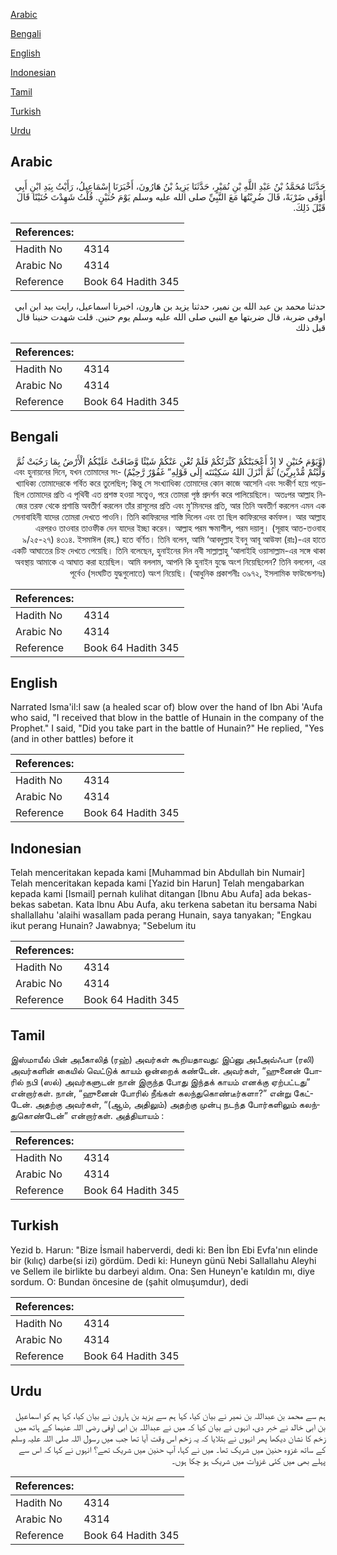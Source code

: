 [Arabic](#arabic)

[Bengali](#bengali)

[English](#english)

[Indonesian](#indonesian)

[Tamil](#tamil)

[Turkish](#turkish)

[Urdu](#urdu)

## Arabic


<div dir="rtl" lang="ar" style={{fontSize:'larger',backgroundColor:'#f8f9fa',padding:20}}>
حَدَّثَنَا مُحَمَّدُ بْنُ عَبْدِ اللَّهِ بْنِ نُمَيْرٍ، حَدَّثَنَا يَزِيدُ بْنُ هَارُونَ، أَخْبَرَنَا إِسْمَاعِيلُ، رَأَيْتُ بِيَدِ ابْنِ أَبِي أَوْفَى ضَرْبَةً، قَالَ ضُرِبْتُهَا مَعَ النَّبِيِّ صلى الله عليه وسلم يَوْمَ حُنَيْنٍ‏.‏ قُلْتُ شَهِدْتَ حُنَيْنًا قَالَ قَبْلَ ذَلِكَ‏.‏
</div>
<div style={{backgroundColor:'#f8f9fa',padding:20, marginBottom: 10}}><table> <thead> <tr> <th>References:</th> <th></th> </tr> </thead> <tbody><tr><td>Hadith No</td><td>4314</td></tr><tr><td>Arabic No</td><td>4314</td></tr><tr><td>Reference</td><td>Book 64 Hadith 345</td></tr></tbody></table></div>


<div dir="rtl" lang="ar" style={{fontSize:'larger',backgroundColor:'#f8f9fa',padding:20}}>
حدثنا محمد بن عبد الله بن نمير، حدثنا يزيد بن هارون، اخبرنا اسماعيل، رايت بيد ابن ابي اوفى ضربة، قال ضربتها مع النبي صلى الله عليه وسلم يوم حنين. قلت شهدت حنينا قال قبل ذلك
</div>
<div style={{backgroundColor:'#f8f9fa',padding:20, marginBottom: 10}}><table> <thead> <tr> <th>References:</th> <th></th> </tr> </thead> <tbody><tr><td>Hadith No</td><td>4314</td></tr><tr><td>Arabic No</td><td>4314</td></tr><tr><td>Reference</td><td>Book 64 Hadith 345</td></tr></tbody></table></div>

## Bengali


<div dir="rtl" lang="bn" style={{fontSize:'larger',backgroundColor:'#f8f9fa',padding:20}}>
(وَّيَوْمَ حُنَيْنٍ لا إِذْ أَعْجَبَتْكُمْ كَثْرَتُكُمْ فَلَمْ تُغْنِ عَنْكُمْ شَيْئًا وَّضَاقَتْ عَلَيْكُمُ الْأَرْضُ بِمَا رَحُبَتْ ثُمَّ وَلَّيْتُمْ مُّدْبِرِيْنَ) ثُمَّ أَنْزَلَ اللهُ سَكِيْنَتَه إِلَى قَوْلِهِ” غَفُوْرٌ رَّحِيْمٌ) এবং হুনায়নের দিনে, যখন তোমাদের সংখ্যাধিক্য তোমাদেরকে গর্বিত করে তুলেছিল; কিন্তু সে সংখ্যাধিক্য তোমাদের কোন কাজে আসেনি এবং সংকীর্ণ হয়ে পড়েছিল তোমাদের প্রতি এ পৃথিবী এত প্রশস্ত হওয়া সত্ত্বেও, পরে তোমরা পৃষ্ঠ প্রদর্শন করে পালিয়েছিলে। অতঃপর আল্লাহ নিজের তরফ থেকে প্রশান্তি অবতীর্ণ করলেন তাঁর রাসূলের প্রতি এবং মু’মিনদের প্রতি, আর তিনি অবতীর্ণ করলেন এমন এক সেনাবাহিনী যাদের তোমরা দেখতে পাওনি। তিনি কাফিরদের শাস্তি দিলেন এবং তা ছিল কাফিরদের কর্মফল। আর আল্লাহ এরপরও তাওবার তাওফীক দেন যাদের ইচ্ছা করেন। আল্লাহ পরম ক্ষমাশীল, পরম দয়ালু। (সূরাহ আত-তওবাহ ৯/২৫-২৭) ৪৩১৪. ইসমাঈল (রহ.) হতে বর্ণিত। তিনি বলেন, আমি ‘আবদুল্লাহ ইবনু আবূ আউফা (রাঃ)-এর হাতে একটি আঘাতের চিহ্ন দেখতে পেয়েছি। তিনি বলেছেন, হুনাইনের দিন নবী সাল্লাল্লাহু ‘আলাইহি ওয়াসাল্লাম-এর সঙ্গে থাকা অবস্থায় আমাকে এ আঘাত করা হয়েছিল। আমি বললাম, আপনি কি হুনাইন যুদ্ধে অংশ নিয়েছিলেন? তিনি বললেন, এর পূর্বেও (সংঘটিত যুদ্ধগুলোতে) অংশ নিয়েছি। (আধুনিক প্রকাশনীঃ ৩৯৭২, ইসলামিক ফাউন্ডেশনঃ)
</div>
<div style={{backgroundColor:'#f8f9fa',padding:20, marginBottom: 10}}><table> <thead> <tr> <th>References:</th> <th></th> </tr> </thead> <tbody><tr><td>Hadith No</td><td>4314</td></tr><tr><td>Arabic No</td><td>4314</td></tr><tr><td>Reference</td><td>Book 64 Hadith 345</td></tr></tbody></table></div>

## English


<div dir="ltr" lang="en" style={{fontSize:'larger',backgroundColor:'#f8f9fa',padding:20}}>
Narrated Isma'il:I saw (a healed scar of) blow over the hand of Ibn Abi 'Aufa who said, "I received that blow in the battle of Hunain in the company of the Prophet." I said, "Did you take part in the battle of Hunain?" He replied, "Yes (and in other battles) before it
</div>
<div style={{backgroundColor:'#f8f9fa',padding:20, marginBottom: 10}}><table> <thead> <tr> <th>References:</th> <th></th> </tr> </thead> <tbody><tr><td>Hadith No</td><td>4314</td></tr><tr><td>Arabic No</td><td>4314</td></tr><tr><td>Reference</td><td>Book 64 Hadith 345</td></tr></tbody></table></div>

## Indonesian


<div dir="ltr" lang="id" style={{fontSize:'larger',backgroundColor:'#f8f9fa',padding:20}}>
Telah menceritakan kepada kami [Muhammad bin Abdullah bin Numair] Telah menceritakan kepada kami [Yazid bin Harun] Telah mengabarkan kepada kami [Ismail] pernah kulihat ditangan [Ibnu Abu Aufa] ada bekas-bekas sabetan. Kata Ibnu Abu Aufa, aku terkena sabetan itu bersama Nabi shallallahu 'alaihi wasallam pada perang Hunain, saya tanyakan; "Engkau ikut perang Hunain? Jawabnya; "Sebelum itu
</div>
<div style={{backgroundColor:'#f8f9fa',padding:20, marginBottom: 10}}><table> <thead> <tr> <th>References:</th> <th></th> </tr> </thead> <tbody><tr><td>Hadith No</td><td>4314</td></tr><tr><td>Arabic No</td><td>4314</td></tr><tr><td>Reference</td><td>Book 64 Hadith 345</td></tr></tbody></table></div>

## Tamil


<div dir="ltr" lang="ta" style={{fontSize:'larger',backgroundColor:'#f8f9fa',padding:20}}>
இஸ்மாயீல் பின் அபீகாலித் (ரஹ்) அவர்கள் கூறியதாவது: இப்னு அபீஅவ்ஃபா (ரலி) அவர்களின் கையில் வெட்டுக் காயம் ஒன்றைக் கண்டேன். அவர்கள், “ஹுனைன் போரில் நபி (ஸல்) அவர்களுடன் நான் இருந்த போது இந்தக் காயம் எனக்கு ஏற்பட்டது” என்றார்கள். நான், “ஹுனைன் போரில் நீங்கள் கலந்துகொண்டீர்களா?” என்று கேட்டேன். அதற்கு அவர்கள், “(ஆம், அதிலும்) அதற்கு முன்பு நடந்த போர்களிலும் கலந்துகொண்டேன்” என்றார்கள். அத்தியாயம் :
</div>
<div style={{backgroundColor:'#f8f9fa',padding:20, marginBottom: 10}}><table> <thead> <tr> <th>References:</th> <th></th> </tr> </thead> <tbody><tr><td>Hadith No</td><td>4314</td></tr><tr><td>Arabic No</td><td>4314</td></tr><tr><td>Reference</td><td>Book 64 Hadith 345</td></tr></tbody></table></div>

## Turkish


<div dir="ltr" lang="tr" style={{fontSize:'larger',backgroundColor:'#f8f9fa',padding:20}}>
Yezid b. Harun: "Bize İsmail haberverdi, dedi ki: Ben İbn Ebi Evfa'nın elinde bir (kılıç) darbe(si izi) gördüm. Dedi ki: Huneyn günü Nebi Sallallahu Aleyhi ve Sellem ile birlikte bu darbeyi aldım. Ona: Sen Huneyn'e katıldın mı, diye sordum. O: Bundan öncesine de (şahit olmuşumdur), dedi
</div>
<div style={{backgroundColor:'#f8f9fa',padding:20, marginBottom: 10}}><table> <thead> <tr> <th>References:</th> <th></th> </tr> </thead> <tbody><tr><td>Hadith No</td><td>4314</td></tr><tr><td>Arabic No</td><td>4314</td></tr><tr><td>Reference</td><td>Book 64 Hadith 345</td></tr></tbody></table></div>

## Urdu


<div dir="rtl" lang="ur" style={{fontSize:'larger',backgroundColor:'#f8f9fa',padding:20}}>
ہم سے محمد بن عبداللہ بن نمیر نے بیان کیا، کہا ہم سے یزید بن ہارون نے بیان کیا، کہا ہم کو اسماعیل بن ابی خالد نے خبر دی، انہوں نے بیان کیا کہ میں نے عبداللہ بن ابی اوفی رضی اللہ عنہما کے ہاتھ میں زخم کا نشان دیکھا پھر انہوں نے بتلایا کہ یہ زخم اس وقت آیا تھا جب میں رسول اللہ صلی اللہ علیہ وسلم کے ساتھ غزوہ حنین میں شریک تھا۔ میں نے کہا، آپ حنین میں شریک تھے؟ انہوں نے کہا کہ اس سے پہلے بھی میں کئی غزوات میں شریک ہو چکا ہوں۔
</div>
<div style={{backgroundColor:'#f8f9fa',padding:20, marginBottom: 10}}><table> <thead> <tr> <th>References:</th> <th></th> </tr> </thead> <tbody><tr><td>Hadith No</td><td>4314</td></tr><tr><td>Arabic No</td><td>4314</td></tr><tr><td>Reference</td><td>Book 64 Hadith 345</td></tr></tbody></table></div>